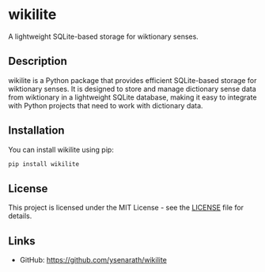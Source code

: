 # wikilite

A lightweight SQLite-based storage for wiktionary senses.

## Description

wikilite is a Python package that provides efficient SQLite-based storage for wiktionary senses. It is designed to store and manage dictionary sense data from wiktionary in a lightweight SQLite database, making it easy to integrate with Python projects that need to work with dictionary data.

## Installation

You can install wikilite using pip:

```bash
pip install wikilite
```

## License

This project is licensed under the MIT License - see the [LICENSE](LICENSE) file for details.

## Links

- GitHub: https://github.com/ysenarath/wikilite
